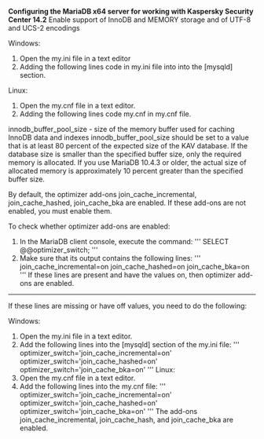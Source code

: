 **Configuring the MariaDB x64 server for working with Kaspersky Security Center 14.2**
Enable support of InnoDB and MEMORY storage and of UTF-8 and UCS-2 encodings

Windows: 
1. Open the my.ini file in a text editor
2. Adding the following lines code in my.ini file into into the [mysqld] section. 

Linux: 
1. Open the my.cnf file in a text editor.
2. Adding the following lines code my.cnf in my.cnf file.

innodb_buffer_pool_size - size of the memory buffer used for caching InnoDB data and indexes
innodb_buffer_pool_size should be set to a value that is at least 80 percent of the expected size of the KAV database. If the database size is smaller than the specified buffer size, only the required memory is allocated. If you use MariaDB 10.4.3 or older, the actual size of allocated memory is approximately 10 percent greater than the specified buffer size.

By default, the optimizer add-ons join_cache_incremental, join_cache_hashed, join_cache_bka are enabled. If these add-ons are not enabled, you must enable them.

To check whether optimizer add-ons are enabled:

1. In the MariaDB client console, execute the command:
'''
SELECT @@optimizer_switch;
'''
2. Make sure that its output contains the following lines:
'''
join_cache_incremental=on
join_cache_hashed=on
join_cache_bka=on
'''
If these lines are present and have the values on, then optimizer add-ons are enabled.
--------------------------------------------------------------------------------------
If these lines are missing or have off values, you need to do the following:

Windows:
1. Open the my.ini file in a text editor.
2. Add the following lines into the [mysqld] section of the my.ini file:
'''
optimizer_switch='join_cache_incremental=on'
optimizer_switch='join_cache_hashed=on'
optimizer_switch='join_cache_bka=on'
'''
Linux:
1. Open the my.cnf file in a text editor.
2. Add the following lines into the my.cnf file:
'''
optimizer_switch='join_cache_incremental=on'
optimizer_switch='join_cache_hashed=on'
optimizer_switch='join_cache_bka=on'
'''
The add-ons join_cache_incremental, join_cache_hash, and join_cache_bka are enabled.

